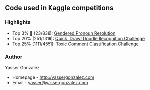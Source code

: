 ## Code used in Kaggle competitions

### Highlights

- Top 3% &#x1F948; (23/838): [Gendered Pronoun Resolution](gendered-pronoun-resolution/)
- Top 20% (251/1316): [Quick, Draw! Doodle Recognition Challenge](quickdraw-doodle-recognition/)
- Top 25% (1111/4551): [Toxic Comment Classification Challenge](toxic-comment-classification/)

### Author

Yasser Gonzalez
* Homepage - http://yassergonzalez.com
* Email - yasser@yassergonzalez.com
